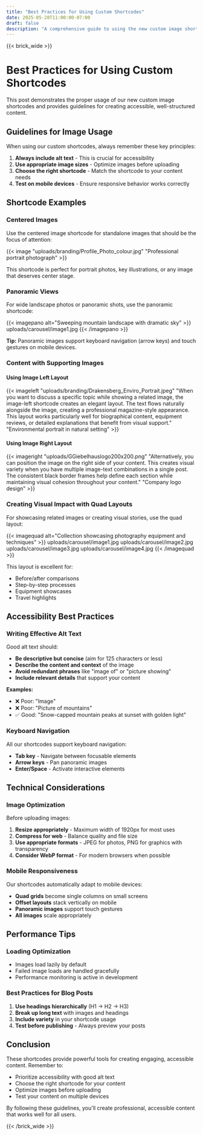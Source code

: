```yaml
---
title: "Best Practices for Using Custom Shortcodes"
date: 2025-05-28T11:00:00-07:00
draft: false
description: "A comprehensive guide to using the new custom image shortcodes effectively in blog posts."
---
```


{{< brick_wide >}}

# Best Practices for Using Custom Shortcodes

This post demonstrates the proper usage of our new custom image shortcodes and provides guidelines for creating accessible, well-structured content.

## Guidelines for Image Usage

When using our custom shortcodes, always remember these key principles:

1. **Always include alt text** - This is crucial for accessibility
2. **Use appropriate image sizes** - Optimize images before uploading
3. **Choose the right shortcode** - Match the shortcode to your content needs
4. **Test on mobile devices** - Ensure responsive behavior works correctly

## Shortcode Examples

### Centered Images
Use the centered image shortcode for standalone images that should be the focus of attention:

{{< image "uploads/branding/Profile_Photo_colour.jpg" "Professional portrait photograph" >}}

This shortcode is perfect for portrait photos, key illustrations, or any image that deserves center stage.

### Panoramic Views
For wide landscape photos or panoramic shots, use the panoramic shortcode:

{{< imagepano alt="Sweeping mountain landscape with dramatic sky" >}}
uploads/carousel/image1.jpg
{{< /imagepano >}}

**Tip:** Panoramic images support keyboard navigation (arrow keys) and touch gestures on mobile devices.

### Content with Supporting Images

#### Using Image Left Layout

{{< imageleft "uploads/branding/Drakensberg_Enviro_Portrait.jpeg" "When you want to discuss a specific topic while showing a related image, the image-left shortcode creates an elegant layout. The text flows naturally alongside the image, creating a professional magazine-style appearance. This layout works particularly well for biographical content, equipment reviews, or detailed explanations that benefit from visual support." "Environmental portrait in natural setting" >}}

#### Using Image Right Layout

{{< imageright "uploads/GGiebelhauslogo200x200.png" "Alternatively, you can position the image on the right side of your content. This creates visual variety when you have multiple image-text combinations in a single post. The consistent black border frames help define each section while maintaining visual cohesion throughout your content." "Company logo design" >}}

### Creating Visual Impact with Quad Layouts

For showcasing related images or creating visual stories, use the quad layout:

{{< imagequad alt="Collection showcasing photography equipment and techniques" >}}
uploads/carousel/image1.jpg
uploads/carousel/image2.jpg
uploads/carousel/image3.jpg
uploads/carousel/image4.jpg
{{< /imagequad >}}

This layout is excellent for:
- Before/after comparisons
- Step-by-step processes
- Equipment showcases
- Travel highlights

## Accessibility Best Practices

### Writing Effective Alt Text

Good alt text should:
- **Be descriptive but concise** (aim for 125 characters or less)
- **Describe the content and context** of the image
- **Avoid redundant phrases** like "image of" or "picture showing"
- **Include relevant details** that support your content

**Examples:**
- ❌ Poor: "Image"
- ❌ Poor: "Picture of mountains"
- ✅ Good: "Snow-capped mountain peaks at sunset with golden light"

### Keyboard Navigation

All our shortcodes support keyboard navigation:
- **Tab key** - Navigate between focusable elements
- **Arrow keys** - Pan panoramic images
- **Enter/Space** - Activate interactive elements

## Technical Considerations

### Image Optimization

Before uploading images:
1. **Resize appropriately** - Maximum width of 1920px for most uses
2. **Compress for web** - Balance quality and file size
3. **Use appropriate formats** - JPEG for photos, PNG for graphics with transparency
4. **Consider WebP format** - For modern browsers when possible

### Mobile Responsiveness

Our shortcodes automatically adapt to mobile devices:
- **Quad grids** become single columns on small screens
- **Offset layouts** stack vertically on mobile
- **Panoramic images** support touch gestures
- **All images** scale appropriately

## Performance Tips

### Loading Optimization
- Images load lazily by default
- Failed image loads are handled gracefully
- Performance monitoring is active in development

### Best Practices for Blog Posts
1. **Use headings hierarchically** (H1 → H2 → H3)
2. **Break up long text** with images and headings
3. **Include variety** in your shortcode usage
4. **Test before publishing** - Always preview your posts

## Conclusion

These shortcodes provide powerful tools for creating engaging, accessible content. Remember to:

- Prioritize accessibility with good alt text
- Choose the right shortcode for your content
- Optimize images before uploading
- Test your content on multiple devices

By following these guidelines, you'll create professional, accessible content that works well for all users.

{{< /brick_wide >}}

